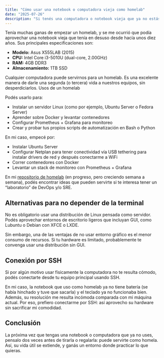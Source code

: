 ```yaml
---
title: "Cómo usar una notebook o computadora vieja como homelab"
date: "2025-07-26"
description: "Si tenés una computadora o notebook vieja que ya no estás usando, podés transformarla en un homelab. En este artículo, te cuento cómo lo hice yo y te doy ideas para aprovecharla al máximo."
---
```


Tenía muchas ganas de empezar un homelab, y se me ocurrió que podía aprovechar una notebook vieja que tenía en desuso desde hacía unos diez años. Sus principales especificaciones son:

- **Modelo:** Asus X555LAB (2015)
- **CPU:** Intel Core i3-5010U (dual-core, 2.00GHz)
- **RAM:** 4GB DDR3
- **Almacenamiento:** 1TB SSD

Cualquier computadora puede servirnos para un homelab. Es una excelente manera de darle una segunda (o tercera) vida a nuestros equipos, sin desperdiciarlos.
Usos de un homelab

Podés usarlo para:

- Instalar un servidor Linux (como por ejemplo, Ubuntu Server o Fedora Server)
- Aprender sobre Docker y levantar contenedores
- Configurar Prometheus + Grafana para monitoreo
- Crear y probar tus propios scripts de automatización en Bash o Python

En mi caso, empecé por:

- Instalar Ubuntu Server
- Configurar Netplan para tener conectividad vía USB tethering para instalar drivers de red y después conectarme a WiFi
- Correr contenedores con Docker
- Levantar un stack de monitoreo con Prometheus + Grafana

En mi [repositorio de homelab](https://github.com/aronmilenasol/homelab) (en progreso, pero creciendo semana a semana), podés encontrar ideas que pueden servirte si te interesa tener un “laboratorio” de DevOps y/o SRE.

## Alternativas para no depender de la terminal

No es obligatorio usar una distribución de Linux pensada como servidor. Podés aprovechar entornos de escritorio ligeros que incluyan GUI, como Lubuntu o Debian con XFCE o LXDE.

Sin embargo, una de las ventajas de no usar entorno gráfico es el menor consumo de recursos. Si tu hardware es limitado, probablemente te convenga usar una distribución sin GUI.

## Conexión por SSH

Si por algún motivo usar físicamente la computadora no te resulta cómodo, podés conectarte desde tu equipo principal usando SSH.

En mi caso, la notebook que uso como homelab ya no tiene batería (se había hinchado y tuve que sacarla) y el teclado ya no funcionaba bien. Además, su resolución me resulta incómoda comparada con mi máquina actual. Por eso, prefiero conectarme por SSH: así aprovecho su hardware sin sacrificar mi comodidad.

## Conclusión

La próxima vez que tengas una notebook o computadora que ya no uses, pensalo dos veces antes de tirarla o regalarla: puede servirte como homela. Así, su vida útil se extiende, y ganás un entorno donde practicar lo que quieras.
